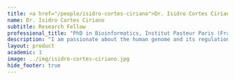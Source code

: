 ```yaml
---
title: <a href="/people/isidro-cortes-ciriano">Dr. Isidro Cortes Ciriano</a>
name: Dr. Isidro Cortes Ciriano
subtitle: Research Fellow
professional_title: "PhD in Bioinformatics, Institut Pasteur Paris (France), Postdoctoral Fellow (2016-2019), Marie Curie Fellow (Individual Global Fellowship)"  # Joined professional titles
description: "I am passionate about the human genome and its regulation, as well as drug discovery. My research lies at the interface of biology, artificial intelligence (machine learning), and statistics. During my PhD I integrated biological data sets (e.g. gene expression) and chemical properties of drug candidates in predictive models of compound activity. This approach permits to uncover new therapeutical targets and drugs, as well as to improve the current state of the art of virtual screening approaches. I am currently working on the analysis of next generation sequencing data (WES and WGS) from cancer patients and neurological diseases generated by The Cancer Genome Atlas (TCGA), International Cancer Genome Consortium (ICGC), Pan-Cancer Analysis of Whole Genomes (PCAWG), and Brain Somatic Mosaicism (BSM) Network."
layout: product
academic: 1
image: ../img/isidro-cortes-ciriano.jpg
hide_footer: true
---
```

